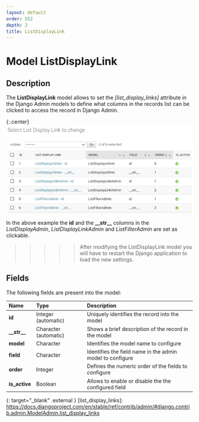 ```yaml
---
layout: default
order: 552
depth: 2
title: ListDisplayLink
---
```

# Model ListDisplayLink

## Description

The **ListDisplayLink** model allows to set the *[list_display_links]* attribute
in the Django Admin models to define what columns in the records list can be
clicked to access the record in Django Admin.

{:.center}
![Clickable columns](/resources/django-admin-settings/archive/latest/english/listdisplaylink.png)

In the above example the **id** and the **\_\_str\_\_** columns in the
*ListDisplayAdmin*, *ListDisplayLinkAdmin* and *ListFilterAdmin* are set as clickable.

>>>>> After modifying the ListDisplayLink model you will have to restart the
>>>>> Django application to load the new settings.

## Fields

The following fields are present into the model:

| Name            | Type                  | Description                                               |
|:----------------|:----------------------|:----------------------------------------------------------|
| **id**          | Integer (automatic)   | Uniquely identifies the record into the model             |
| **\_\_str\_\_** | Character (automatic) | Shows a brief description of the record in the model      |
| **model**       | Character             | Identifies the model name to configure                    |
| **field**       | Character             | Identifies the field name in the admin model to configure |
| **order**       | Integer               | Defines the numeric order of the fields to configure      |
| **is_active**   | Boolean               | Allows to enable or disable the the configured field      |

{: target="_blank" .external }
[list_display_links]: https://docs.djangoproject.com/en/stable/ref/contrib/admin/#django.contrib.admin.ModelAdmin.list_display_links
